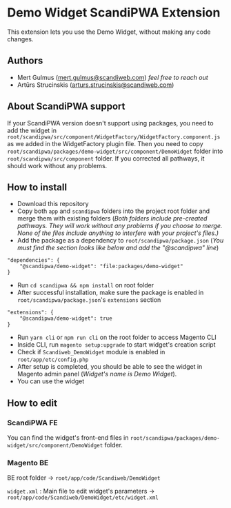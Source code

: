 # Demo Widget ScandiPWA Extension

This extension lets you use the Demo Widget, without making any code changes.

## Authors
* Mert Gulmus (mert.gulmus@scandiweb.com) *feel free to reach out*
* Artūrs Strucinskis (arturs.strucinskis@scandiweb.com)


## About ScandiPWA support
If your ScandiPWA version doesn't support using packages, you need to add the widget in ```root/scandipwa/src/component/WidgetFactory/WidgetFactory.component.js``` as we added in the WidgetFactory plugin file. Then you need to copy ```root/scandipwa/packages/demo-widget/src/component/DemoWidget``` folder into ```root/scandipwa/src/component``` folder. If you corrected all pathways, it should work without any problems.

## How to install
* Download this repository
* Copy both ```app``` and ```scandipwa``` folders into the project root folder and merge them with existing folders (*Both folders include pre-created pathways. They will work without any problems if you choose to merge. None of the files include anything to interfere with your project's files.)*
* Add the package as a dependency to ```root/scandipwa/package.json``` (*You must find the section looks like below and add the "@scandipwa" line*)
```
"dependencies": {
    "@scandipwa/demo-widget": "file:packages/demo-widget"
}
```
* Run ```cd scandipwa && npm install``` on root folder
* After successful installation, make sure the package is enabled in ```root/scandipwa/package.json```'s ```extensions``` section
```
"extensions": {
    "@scandipwa/demo-widget": true
}
```
* Run ```yarn cli``` or ```npm run cli``` on the root folder to access Magento CLI
* Inside CLI, run ```magento setup:upgrade``` to start widget's creation script
* Check if ```Scandiweb_DemoWidget``` module is enabled in ```root/app/etc/config.php```
* After setup is completed, you should be able to see the widget in Magento admin panel (*Widget's name is Demo Widget*).
* You can use the widget


## How to edit

### ScandiPWA FE

You can find the widget's front-end files in ```root/scandipwa/packages/demo-widget/src/component/DemoWidget``` folder.


### Magento BE

BE root folder -> ```root/app/code/Scandiweb/DemoWidget```

```widget.xml``` : Main file to edit widget's parameters -> ```root/app/code/Scandiweb/DemoWidget/etc/widget.xml```
